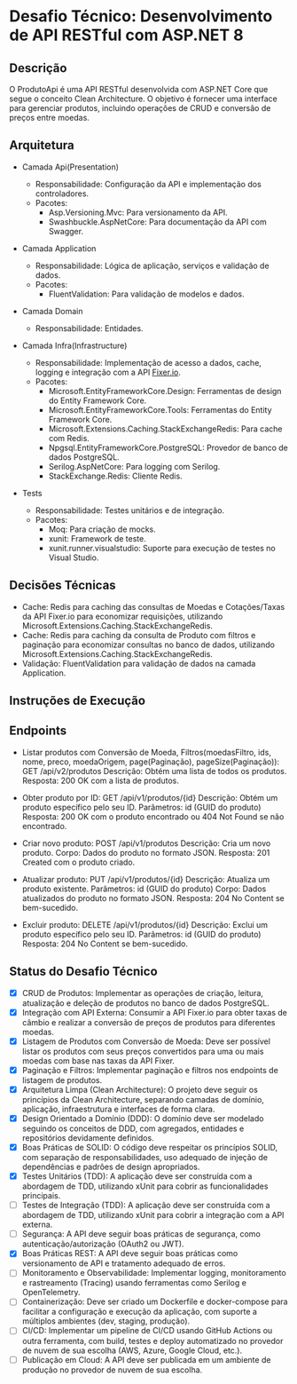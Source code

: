 # Desafio Técnico: Desenvolvimento de API RESTful com ASP.NET 8

## Descrição
O ProdutoApi é uma API RESTful desenvolvida com ASP.NET Core que segue o conceito Clean Architecture. O objetivo é fornecer uma interface para gerenciar produtos, incluindo operações de CRUD e conversão de preços entre moedas.

## Arquitetura

- Camada Api(Presentation)
    - Responsabilidade: Configuração da API e implementação dos controladores.
    - Pacotes:
        - Asp.Versioning.Mvc: Para versionamento da API.
        - Swashbuckle.AspNetCore: Para documentação da API com Swagger.

- Camada Application
    - Responsabilidade: Lógica de aplicação, serviços e validação de dados.
    - Pacotes:
        - FluentValidation: Para validação de modelos e dados.

- Camada Domain
    - Responsabilidade: Entidades.

- Camada Infra(Infrastructure)
    - Responsabilidade: Implementação de acesso a dados, cache, logging e integração com a API [Fixer.io](https://fixer.io/).
    - Pacotes:
        - Microsoft.EntityFrameworkCore.Design: Ferramentas de design do Entity Framework Core.
        - Microsoft.EntityFrameworkCore.Tools: Ferramentas do Entity Framework Core.
        - Microsoft.Extensions.Caching.StackExchangeRedis: Para cache com Redis.
        - Npgsql.EntityFrameworkCore.PostgreSQL: Provedor de banco de dados PostgreSQL.
        - Serilog.AspNetCore: Para logging com Serilog.
        - StackExchange.Redis: Cliente Redis.

- Tests
    - Responsabilidade: Testes unitários e de integração.
    - Pacotes:
        - Moq: Para criação de mocks.
        - xunit: Framework de teste.
        - xunit.runner.visualstudio: Suporte para execução de testes no Visual Studio.

## Decisões Técnicas
- Cache: Redis para caching das consultas de Moedas e Cotações/Taxas da API Fixer.io para economizar requisições, utilizando Microsoft.Extensions.Caching.StackExchangeRedis.
- Cache: Redis para caching da consulta de Produto com filtros e paginação para economizar consultas no banco de dados, utilizando Microsoft.Extensions.Caching.StackExchangeRedis.
- Validação: FluentValidation para validação de dados na camada Application.

## Instruções de Execução


## Endpoints

- Listar produtos com Conversão de Moeda, Filtros(moedasFiltro, ids, nome, preco, moedaOrigem, page(Paginação), pageSize(Paginação)):
GET /api/v2/produtos
Descrição: Obtém uma lista de todos os produtos.
Resposta: 200 OK com a lista de produtos.

- Obter produto por ID:
GET /api/v1/produtos/{id}
Descrição: Obtém um produto específico pelo seu ID.
Parâmetros: id (GUID do produto)
Resposta: 200 OK com o produto encontrado ou 404 Not Found se não encontrado.

- Criar novo produto:
POST /api/v1/produtos
Descrição: Cria um novo produto.
Corpo: Dados do produto no formato JSON.
Resposta: 201 Created com o produto criado.

- Atualizar produto:
PUT /api/v1/produtos/{id}
Descrição: Atualiza um produto existente.
Parâmetros: id (GUID do produto)
Corpo: Dados atualizados do produto no formato JSON.
Resposta: 204 No Content se bem-sucedido.

- Excluir produto:
DELETE /api/v1/produtos/{id}
Descrição: Exclui um produto específico pelo seu ID.
Parâmetros: id (GUID do produto)
Resposta: 204 No Content se bem-sucedido.

## Status do Desafio Técnico 
- [x] CRUD de Produtos: Implementar as operações de criação, leitura, atualização e deleção de produtos no banco de dados PostgreSQL.
- [x] Integração com API Externa: Consumir a API Fixer.io para obter taxas de câmbio e realizar a conversão de preços de produtos para diferentes moedas.
- [x] Listagem de Produtos com Conversão de Moeda: Deve ser possível listar os produtos com seus preços convertidos para uma ou mais moedas com base nas taxas da API Fixer.
- [x] Paginação e Filtros: Implementar paginação e filtros nos endpoints de listagem de produtos.
- [x] Arquitetura Limpa (Clean Architecture): O projeto deve seguir os princípios da Clean Architecture, separando camadas de domínio, aplicação, infraestrutura e interfaces de forma clara.
- [x] Design Orientado a Domínio (DDD): O domínio deve ser modelado seguindo os conceitos de DDD, com agregados, entidades e repositórios devidamente definidos.
- [x] Boas Práticas de SOLID: O código deve respeitar os princípios SOLID, com separação de responsabilidades, uso adequado de injeção de dependências e padrões de design apropriados.
- [x] Testes Unitários (TDD): A aplicação deve ser construída com a abordagem de TDD, utilizando xUnit para cobrir as funcionalidades principais.
- [ ] Testes de Integração (TDD): A aplicação deve ser construída com a abordagem de TDD, utilizando xUnit para cobrir a integração com a API externa.
- [ ] Segurança: A API deve seguir boas práticas de segurança, como autenticação/autorização (OAuth2 ou JWT).
- [x] Boas Práticas REST: A API deve seguir boas práticas como versionamento de API e tratamento adequado de erros.
- [ ] Monitoramento e Observabilidade: Implementar logging, monitoramento e rastreamento (Tracing) usando ferramentas como Serilog e OpenTelemetry.
- [ ] Containerização: Deve ser criado um Dockerfile e docker-compose para facilitar a configuração e execução da aplicação, com suporte a múltiplos ambientes (dev, staging, produção).
- [ ] CI/CD: Implementar um pipeline de CI/CD usando GitHub Actions ou outra ferramenta, com build, testes e deploy automatizado no provedor de nuvem de sua escolha (AWS, Azure, Google Cloud, etc.).
- [ ] Publicação em Cloud: A API deve ser publicada em um ambiente de produção no provedor de nuvem de sua escolha.